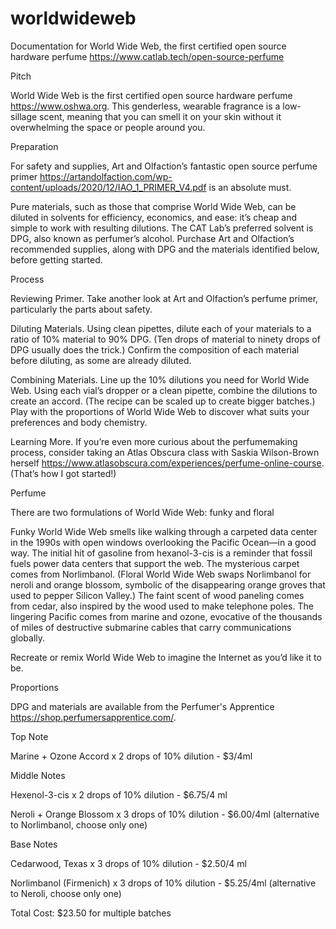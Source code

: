 # worldwideweb
Documentation for World Wide Web, the first certified open source hardware perfume <https://www.catlab.tech/open-source-perfume>

Pitch

World Wide Web is the first certified open source hardware perfume <https://www.oshwa.org>. This genderless, wearable fragrance is a low-sillage scent, meaning that you can smell it on your skin without it overwhelming the space or people around you.


Preparation

For safety and supplies, Art and Olfaction’s fantastic open source perfume primer <https://artandolfaction.com/wp-content/uploads/2020/12/IAO_1_PRIMER_V4.pdf> is an absolute must. 

Pure materials, such as those that comprise World Wide Web, can be diluted in solvents for efficiency, economics, and ease: it’s cheap and simple to work with resulting dilutions. The CAT Lab’s preferred solvent is DPG, also known as perfumer’s alcohol. Purchase Art and Olfaction’s recommended supplies, along with DPG and the materials identified below, before getting started.


Process

Reviewing Primer. Take another look at Art and Olfaction’s perfume primer, particularly the parts about safety.

Diluting Materials.  Using clean pipettes, dilute each of your materials to a ratio of 10% material to 90% DPG. (Ten drops of material to ninety drops of DPG usually does the trick.) Confirm the composition of each material before diluting, as some are already diluted.

Combining Materials. Line up the 10% dilutions you need for World Wide Web. Using each vial’s dropper or a clean pipette,  combine the dilutions to create an accord. (The recipe can be scaled up to create bigger batches.) Play with the proportions of World Wide Web to discover what suits your preferences and body chemistry. 

Learning More. If you’re even more curious about the perfumemaking process, consider taking an Atlas Obscura class with Saskia Wilson-Brown herself <https://www.atlasobscura.com/experiences/perfume-online-course>. (That’s how I got started!)


Perfume

There are two formulations of World Wide Web: funky and floral

Funky World Wide Web smells like walking through a carpeted data center in the 1990s with open windows overlooking the Pacific Ocean—in a good way. The initial hit of gasoline from hexanol-3-cis is a reminder that fossil fuels power data centers that support the web. The mysterious carpet comes from Norlimbanol. (Floral World Wide Web swaps Norlimbanol for neroli and orange blossom, symbolic of the disappearing orange groves that used to pepper Silicon Valley.) The faint scent of wood paneling comes from cedar, also inspired by the wood used to make telephone poles. The lingering Pacific comes from marine and ozone, evocative of the thousands of miles of destructive submarine cables that carry communications globally. 

Recreate or remix World Wide Web to imagine the Internet as you’d like it to be.


Proportions

DPG and materials are available from the Perfumer's Apprentice <https://shop.perfumersapprentice.com/>.

Top Note

Marine + Ozone Accord x 2 drops of 10% dilution - $3/4ml

Middle Notes

Hexenol-3-cis x 2 drops of 10% dilution - $6.75/4 ml

Neroli + Orange Blossom x 3 drops of 10% dilution - $6.00/4ml (alternative to Norlimbanol, choose only one)

Base Notes

Cedarwood, Texas x 3 drops of 10% dilution - $2.50/4 ml 

Norlimbanol (Firmenich) x 3 drops of 10% dilution - $5.25/4ml (alternative to Neroli, choose only one)

Total Cost: $23.50 for multiple batches
